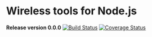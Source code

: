 # Wireless tools for Node.js
**Release version 0.0.0** [![Build Status](https://travis-ci.org/bakerface/wireless-tools.svg?branch=master)](https://travis-ci.org/bakerface/wireless-tools) [![Coverage Status](https://coveralls.io/repos/bakerface/wireless-tools/badge.svg?branch=master)](https://coveralls.io/r/bakerface/wireless-tools)
